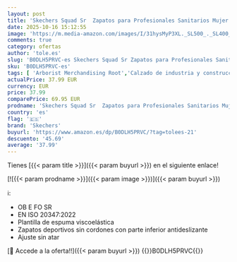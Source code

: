 ```yaml
---
layout: post
title: 'Skechers Squad Sr  Zapatos para Profesionales Sanitarios Mujer  Taupe Flat Knit  37.5 EU'
date: 2025-10-16 15:12:55
image: 'https://m.media-amazon.com/images/I/31hysMyP3XL._SL500_._SL400_.jpg'
comments: true
category: ofertas
author: 'tole.es'
slug: 'B0DLH5PRVC-es Skechers Squad Sr Zapatos para Profesionales Sanitarios...'
sku: 'B0DLH5PRVC-es'
tags: [ 'Arborist Merchandising Root','Calzado de industria y construcción para mujer','Calzado de trabajo para mujer','Moda','Moda Mujer','Self Service','Skechers','Special Features Stores','Tienda Skechers','Zapatos de industria y construcción para mujer','Zapatos para mujer','c8538d25-3af9-48d3-aeff-5f3ce5572a36_0','c8538d25-3af9-48d3-aeff-5f3ce5572a36_1','c8538d25-3af9-48d3-aeff-5f3ce5572a36_2901','skechers','zapatos','🇪🇸', ]
actualPrice: 37.99 EUR
currency: EUR
price: 37.99
comparePrice: 69.95 EUR
prodname: 'Skechers Squad Sr  Zapatos para Profesionales Sanitarios Mujer  Taupe Flat Knit  37.5 EU'
country: 'es'
flag: '🇪🇸'
brand: 'Skechers'
buyurl: 'https://www.amazon.es/dp/B0DLH5PRVC/?tag=tolees-21'
descuento: '45.69'
average: '37.99'
---
```


Tienes [{{< param title >}}]({{< param buyurl >}}) en el siguiente enlace!

[![{{< param prodname >}}]({{< param image >}})]({{< param buyurl >}})

ℹ️:

- OB E FO SR
- EN ISO 20347:2022
- Plantilla de espuma viscoelástica
- Zapatos deportivos sin cordones con parte inferior antideslizante
- Ajuste sin atar

[🛒 Accede a la oferta!!]({{< param buyurl >}})
{{<world>}}B0DLH5PRVC{{</world>}}
